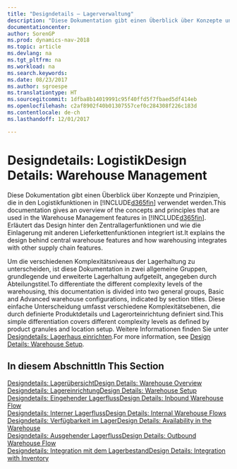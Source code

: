 ```yaml
---
title: "Designdetails – Lagerverwaltung"
description: "Diese Dokumentation gibt einen Überblick über Konzepte und Prinzipien, die in den Logistikfunktionen in [!INCLUDE[d365fin](includes/d365fin_md.md)] verwendet werden."
documentationcenter: 
author: SorenGP
ms.prod: dynamics-nav-2018
ms.topic: article
ms.devlang: na
ms.tgt_pltfrm: na
ms.workload: na
ms.search.keywords: 
ms.date: 08/23/2017
ms.author: sgroespe
ms.translationtype: HT
ms.sourcegitcommit: 1dfba8b14019991c95f40ffd5f7fbaed5df414eb
ms.openlocfilehash: c2af8902f40b01307557cef0c284308f226c183d
ms.contentlocale: de-ch
ms.lasthandoff: 12/01/2017

---
```

# <a name="design-details-warehouse-management"></a><span data-ttu-id="4a99e-103">Designdetails: Logistik</span><span class="sxs-lookup"><span data-stu-id="4a99e-103">Design Details: Warehouse Management</span></span>
<span data-ttu-id="4a99e-104">Diese Dokumentation gibt einen Überblick über Konzepte und Prinzipien, die in den Logistikfunktionen in [!INCLUDE[d365fin](includes/d365fin_md.md)] verwendet werden.</span><span class="sxs-lookup"><span data-stu-id="4a99e-104">This documentation gives an overview of the concepts and principles that are used in the Warehouse Management features in [!INCLUDE[d365fin](includes/d365fin_md.md)].</span></span> <span data-ttu-id="4a99e-105">Erläutert das Design hinter den Zentrallagerfunktionen und wie die Einlagerung mit anderen Lieferkettenfunktionen integriert ist.</span><span class="sxs-lookup"><span data-stu-id="4a99e-105">It explains the design behind central warehouse features and how warehousing integrates with other supply chain features.</span></span>  

<span data-ttu-id="4a99e-106">Um die verschiedenen Komplexitätsniveaus der Lagerhaltung zu unterscheiden, ist diese Dokumentation in zwei allgemeine Gruppen, grundlegende und erweiterte Lagerhaltung aufgeteilt, angegeben durch Abteilungstitel.</span><span class="sxs-lookup"><span data-stu-id="4a99e-106">To differentiate the different complexity levels of the warehousing, this documentation is divided into two general groups, Basic and Advanced warehouse configurations, indicated by section titles.</span></span> <span data-ttu-id="4a99e-107">Diese einfache Unterscheidung umfasst verschiedene Komplexitätsebenen, die durch definierte Produktdetails und Lagerorteinrichtung definiert sind.</span><span class="sxs-lookup"><span data-stu-id="4a99e-107">This simple differentiation covers different complexity levels as defined by product granules and location setup.</span></span> <span data-ttu-id="4a99e-108">Weitere Informationen finden Sie unter [Designdetails: Lagerhaus einrichten](design-details-warehouse-setup.md).</span><span class="sxs-lookup"><span data-stu-id="4a99e-108">For more information, see [Design Details: Warehouse Setup](design-details-warehouse-setup.md).</span></span>  

## <a name="in-this-section"></a><span data-ttu-id="4a99e-109">In diesem Abschnitt</span><span class="sxs-lookup"><span data-stu-id="4a99e-109">In This Section</span></span>  
[<span data-ttu-id="4a99e-110">Designdetails: Lagerübersicht</span><span class="sxs-lookup"><span data-stu-id="4a99e-110">Design Details: Warehouse Overview</span></span>](design-details-warehouse-overview.md)  
[<span data-ttu-id="4a99e-111">Designdetails: Lagereinrichtung</span><span class="sxs-lookup"><span data-stu-id="4a99e-111">Design Details: Warehouse Setup</span></span>](design-details-warehouse-setup.md)  
[<span data-ttu-id="4a99e-112">Designdetails: Eingehender Lagerfluss</span><span class="sxs-lookup"><span data-stu-id="4a99e-112">Design Details: Inbound Warehouse Flow</span></span>](design-details-inbound-warehouse-flow.md)  
[<span data-ttu-id="4a99e-113">Designdetails: Interner Lagerfluss</span><span class="sxs-lookup"><span data-stu-id="4a99e-113">Design Details: Internal Warehouse Flows</span></span>](design-details-internal-warehouse-flows.md)  
[<span data-ttu-id="4a99e-114">Designdetails: Verfügbarkeit im Lager</span><span class="sxs-lookup"><span data-stu-id="4a99e-114">Design Details: Availability in the Warehouse</span></span>](design-details-availability-in-the-warehouse.md)  
[<span data-ttu-id="4a99e-115">Designdetails: Ausgehender Lagerfluss</span><span class="sxs-lookup"><span data-stu-id="4a99e-115">Design Details: Outbound Warehouse Flow</span></span>](design-details-outbound-warehouse-flow.md)  
[<span data-ttu-id="4a99e-116">Designdetails: Integration mit dem Lagerbestand</span><span class="sxs-lookup"><span data-stu-id="4a99e-116">Design Details: Integration with Inventory</span></span>](design-details-integration-with-inventory.md)

